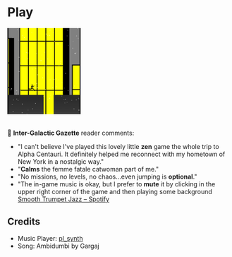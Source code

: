 <h1><a href="//bacionejs.github.io/cat/index.html" style="text-decoration: none; color: inherit;">Play</a></h1>

<a href="//bacionejs.github.io/cat/index.html" target="_blank">
    <img src="README.jpg" width="33%" />
</a>
<br>
<br>

📰 **Inter-Galactic Gazette** reader comments:

- "I can't believe I've played this lovely little **zen** game the whole trip to Alpha Centauri. It definitely helped me reconnect with my hometown of New York in a nostalgic way."
- "**Calms** the femme fatale catwoman part of me."
- "No missions, no levels, no chaos...even jumping is **optional**."
- "The in-game music is okay, but I prefer to **mute** it by clicking in the upper right corner of the game and then playing some background [Smooth Trumpet Jazz – Spotify](https://open.spotify.com/playlist/6gqJPa4A4gXTwTSGWcpC1d)

## Credits
- Music Player: [pl_synth](https://github.com/phoboslab/pl_synth)
- Song: Ambidumbi by Gargaj

